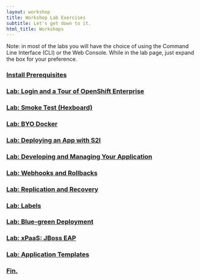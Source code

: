 ```yaml
---
layout: workshop
title: Workshop Lab Exercises
subtitle: Let's get down to it.
html_title: Workshops
---
```


<i class="fa fa-info-circle"></i> Note: in most of the labs you will have the choice of using the Command Line Interface (CLI) or the Web Console.  While in the lab page, just expand the box for your preference.

### [Install Prerequisites](workshop-prerequisites.html)

### [Lab: Login and a Tour of OpenShift Enterprise](workshop-lab-welcome.html)

### [Lab: Smoke Test (Hexboard)](workshop-lab-hexboard.html)

### [Lab: BYO Docker](workshop-lab-byodocker.html)

### [Lab: Deploying an App with S2I](workshop-lab-s2i.html)

### [Lab: Developing and Managing Your Application](workshop-lab-devmanage.html)

### [Lab: Webhooks and Rollbacks](workshop-lab-rollbacks.html)

### [Lab: Replication and Recovery](workshop-lab-replicationrecovery.html)

### [Lab: Labels](workshop-lab-labels.html)

### [Lab: Blue-green Deployment](workshop-lab-bluegreen.html)

### [Lab: xPaaS: JBoss EAP](workshop-lab-jboss.html)

### [Lab: Application Templates](workshop-lab-templates.html)

### [Fin.](workshop-finally.html)

<!--
### [Lab: CI | CD Pipelines](workshop-lab-cicd.html)

### [Lab: Keep it Secret, Keep it Safe](workshop-secrets.html)

### [Lab: Working with Storage](workshop-lab-storage.html)

### [Lab: xPaaS on OpenShift](workshop-lab-xpaas.html)

### [Lab: Operations](workshop-lab-ops.html)

### [Lab: Operations](workshop-lab-nodeselectors.html)

### [Homework](workshop-homework.html)

-->
